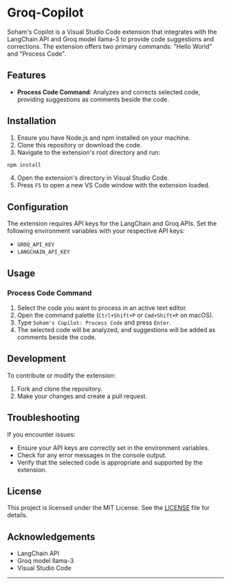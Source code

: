 # Groq-Copilot

Soham's Copilot is a Visual Studio Code extension that integrates with the LangChain API and Groq model llama-3 to provide code suggestions and corrections. The extension offers two primary commands: "Hello World" and "Process Code".

## Features

- **Process Code Command**: Analyzes and corrects selected code, providing suggestions as comments beside the code.

## Installation

1. Ensure you have Node.js and npm installed on your machine.
2. Clone this repository or download the code.
3. Navigate to the extension's root directory and run:

```bash
npm install
```

4. Open the extension's directory in Visual Studio Code.
5. Press `F5` to open a new VS Code window with the extension loaded.

## Configuration

The extension requires API keys for the LangChain and Groq APIs. Set the following environment variables with your respective API keys:

- `GROQ_API_KEY`
- `LANGCHAIN_API_KEY`

## Usage

### Process Code Command

1. Select the code you want to process in an active text editor.
2. Open the command palette (`Ctrl+Shift+P` or `Cmd+Shift+P` on macOS).
3. Type `Soham's Copilot: Process Code` and press `Enter`.
4. The selected code will be analyzed, and suggestions will be added as comments beside the code.

## Development

To contribute or modify the extension:

1. Fork and clone the repository.
2. Make your changes and create a pull request.

## Troubleshooting

If you encounter issues:

- Ensure your API keys are correctly set in the environment variables.
- Check for any error messages in the console output.
- Verify that the selected code is appropriate and supported by the extension.

## License

This project is licensed under the MIT License. See the [LICENSE](LICENSE) file for details.

## Acknowledgements

- LangChain API
- Groq model llama-3
- Visual Studio Code

---
